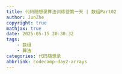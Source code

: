 ```yaml
---
title: 代码随想录算法训练营第一天 | 数组Part02
author: JunZhe
copyright: true
mathjax: true
date: 2025-05-15 20:30:32
tags:
    - 数组
    - 算法
categories: 代码随想录
abbrlink: codecamp-day2-arrays
---
```

